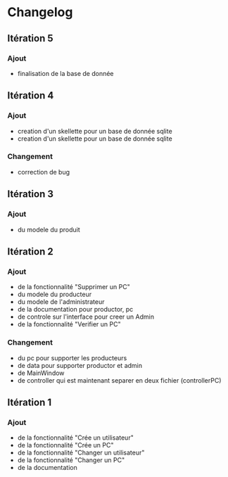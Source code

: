 # Changelog

## Itération 5

### Ajout
- finalisation de la base de donnée

## Itération 4

### Ajout
- creation d'un skellette pour un base de donnée sqlite
- creation d'un skellette pour un base de donnée sqlite

### Changement
- correction de bug


## Itération 3

### Ajout
- du modele du produit


## Itération 2

### Ajout

- de la fonctionnalité "Supprimer un PC"
- du modele du producteur
- du modele de l'administrateur
- de la documentation pour productor, pc
- de controle sur l'interface pour creer un Admin
- de la fonctionnalité "Verifier un PC"

### Changement

- du pc pour supporter les producteurs
- de data pour supporter productor et admin
- de MainWindow
- de controller qui est maintenant separer en deux fichier (controllerPC)

## Itération 1

### Ajout

- de la fonctionnalité "Crée un utilisateur"
- de la fonctionnalité "Crée un PC"
- de la fonctionnalité "Changer un utilisateur"
- de la fonctionnalité "Changer un PC"
- de la documentation
